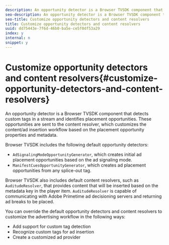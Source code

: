 ```yaml
---
description: An opportunity detector is a Browser TVSDK component that detects custom tags in a stream and identifies placement opportunities. These opportunities are sent to the content resolver, which customizes the content/ad insertion workflow based on the placement opportunity properties and metadata.
seo-description: An opportunity detector is a Browser TVSDK component that detects custom tags in a stream and identifies placement opportunities. These opportunities are sent to the content resolver, which customizes the content/ad insertion workflow based on the placement opportunity properties and metadata.
seo-title: Customize opportunity detectors and content resolvers
title: Customize opportunity detectors and content resolvers
uuid: dd75443e-7f6d-46b0-ba5e-ce5f0df53a29
index: y
internal: n
snippet: y
---
```


# Customize opportunity detectors and content resolvers{#customize-opportunity-detectors-and-content-resolvers}

An opportunity detector is a Browser TVSDK component that detects custom tags in a stream and identifies placement opportunities. These opportunities are sent to the content resolver, which customizes the content/ad insertion workflow based on the placement opportunity properties and metadata.

Browser TVSDK includes the following default opportunity detectors:

* `AdSignalingModeOpportunityGenerator`, which creates initial ad placement opportunities based on the ad signaling mode. 
* `ManifestCuesOpportunityGenerator`, which creates ad placement opportunities from any splice-out tag.

Browser TVSDK also includes default content resolvers, such as `AuditudeResolver`, that provides content that will be inserted based on the metadata key in the player item. `AuditudeResolver` is capable of communicating with Adobe Primetime ad decisioning servers and returning ad breaks to be placed.

You can override the default opportunity detectors and content resolvers to customize the advertising workflow in the following ways:

* Add support for custom tag detection 
* Recognize custom tags for ad insertion 
* Create a customized ad provider

